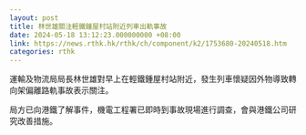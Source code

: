 ```yaml
---
layout: post
title: 林世雄關注輕鐵鍾屋村站附近列車出軌事故
date: 2024-05-18 13:12:23.000000000 +08:00
link: https://news.rthk.hk/rthk/ch/component/k2/1753680-20240518.htm
categories: rthk
---
```


運輸及物流局局長林世雄對早上在輕鐵鍾屋村站附近，發生列車懷疑因外物導致轉向架偏離路軌事故表示關注。

局方已向港鐵了解事件，機電工程署已即時到事故現場進行調查，會與港鐵公司研究改善措施。
